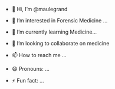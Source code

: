 - 👋 Hi, I’m @maulegrand
- 👀 I’m interested in Forensic Medicine ...
- 🌱 I’m currently learning Medicine...
- 💞️ I’m looking to collaborate on medicine

- 📫 How to reach me ...
- 😄 Pronouns: ...
- ⚡ Fun fact: ...

<!---
maulegrand/maulegrand is a ✨ special ✨ repository because its `README.md` (this file) appears on your GitHub profile.
You can click the Preview link to take a look at your changes.
--->
